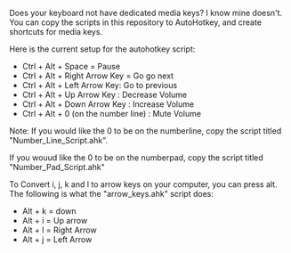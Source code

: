 
Does your keyboard not have dedicated media keys? I know mine doesn't. 
You can copy the scripts in this repository to AutoHotkey, and create shortcuts for media keys.

Here is the current setup for the autohotkey script:

* Ctrl + Alt + Space = Pause
* Ctrl + Alt + Right Arrow Key = Go go next
* Ctrl + Alt + Left Arrow Key: Go to previous
* Ctrl + Alt + Up Arrow Key : Decrease Volume
* Ctrl + Alt + Down Arrow Key : Increase Volume
* Ctrl + Alt + 0 (on the number line) : Mute Volume


Note: If you would like the 0 to be on the numberline, copy the script titled "Number_Line_Script.ahk".



If you wouud like the 0 to be on the numberpad, copy the script titled "Number_Pad_Script.ahk"



To Convert i, j, k and l to arrow keys on your computer, you can press alt. 
The following is what the "arrow_keys.ahk" script does:

* Alt + k = down
* Alt + i = Up arrow
* Alt + l = Right Arrow
* Alt + j = Left Arrow

